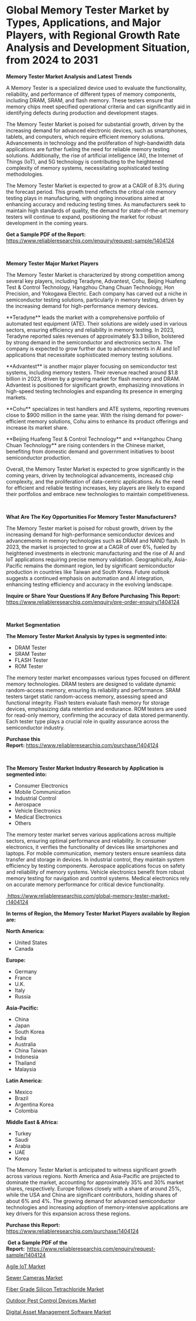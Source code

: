 <p><h1>Global Memory Tester Market by Types, Applications, and Major Players, with Regional Growth Rate Analysis and Development Situation, from 2024 to 2031</h1></p><p><strong>Memory Tester Market Analysis and Latest Trends</strong></p>
<p><p>A Memory Tester is a specialized device used to evaluate the functionality, reliability, and performance of different types of memory components, including DRAM, SRAM, and flash memory. These testers ensure that memory chips meet specified operational criteria and can significantly aid in identifying defects during production and development stages. </p><p>The Memory Tester Market is poised for substantial growth, driven by the increasing demand for advanced electronic devices, such as smartphones, tablets, and computers, which require efficient memory solutions. Advancements in technology and the proliferation of high-bandwidth data applications are further fueling the need for reliable memory testing solutions. Additionally, the rise of artificial intelligence (AI), the Internet of Things (IoT), and 5G technology is contributing to the heightened complexity of memory systems, necessitating sophisticated testing methodologies.</p><p>The Memory Tester Market is expected to grow at a CAGR of 8.3% during the forecast period. This growth trend reflects the critical role memory testing plays in manufacturing, with ongoing innovations aimed at enhancing accuracy and reducing testing times. As manufacturers seek to maintain high standards of quality, the demand for state-of-the-art memory testers will continue to expand, positioning the market for robust development in the coming years.</p></p>
<p><strong>Get a Sample PDF of the Report:&nbsp;</strong> <a href="https://www.reliableresearchiq.com/enquiry/request-sample/1404124?utm_campaign=1144&utm_medium=2&utm_source=Github&utm_content=ia&utm_term=23102024&utm_id=memory-tester">https://www.reliableresearchiq.com/enquiry/request-sample/1404124</a></p>
<p>&nbsp;</p>
<p><strong>Memory Tester Major Market Players</strong></p>
<p><p>The Memory Tester Market is characterized by strong competition among several key players, including Teradyne, Advantest, Cohu, Beijing Huafeng Test & Control Technology, Hangzhou Chang Chuan Technology, Hon Precision, and Yokogawa Electric. Each company has carved out a niche in semiconductor testing solutions, particularly in memory testing, driven by the increasing demand for high-performance memory devices.</p><p>**Teradyne** leads the market with a comprehensive portfolio of automated test equipment (ATE). Their solutions are widely used in various sectors, ensuring efficiency and reliability in memory testing. In 2023, Teradyne reported sales revenues of approximately $3.3 billion, bolstered by strong demand in the semiconductor and electronics sectors. The company is expected to grow further due to advancements in AI and IoT applications that necessitate sophisticated memory testing solutions.</p><p>**Advantest** is another major player focusing on semiconductor test systems, including memory testers. Their revenue reached around $1.8 billion in 2023, driven by a growing market for flash memory and DRAM. Advantest is positioned for significant growth, emphasizing innovations in high-speed testing technologies and expanding its presence in emerging markets.</p><p>**Cohu** specializes in test handlers and ATE systems, reporting revenues close to $900 million in the same year. With the rising demand for power-efficient memory solutions, Cohu aims to enhance its product offerings and increase its market share.</p><p>**Beijing Huafeng Test & Control Technology** and **Hangzhou Chang Chuan Technology** are rising contenders in the Chinese market, benefiting from domestic demand and government initiatives to boost semiconductor production.</p><p>Overall, the Memory Tester Market is expected to grow significantly in the coming years, driven by technological advancements, increased chip complexity, and the proliferation of data-centric applications. As the need for efficient and reliable testing increases, key players are likely to expand their portfolios and embrace new technologies to maintain competitiveness.</p></p>
<p>&nbsp;</p>
<p><strong>What Are The Key Opportunities For Memory Tester Manufacturers?</strong></p>
<p><p>The Memory Tester market is poised for robust growth, driven by the increasing demand for high-performance semiconductor devices and advancements in memory technologies such as DRAM and NAND flash. In 2023, the market is projected to grow at a CAGR of over 6%, fueled by heightened investments in electronic manufacturing and the rise of AI and IoT applications requiring precise memory validation. Geographically, Asia-Pacific remains the dominant region, led by significant semiconductor production in countries like Taiwan and South Korea. Future outlook suggests a continued emphasis on automation and AI integration, enhancing testing efficiency and accuracy in the evolving landscape.</p></p>
<p><strong>Inquire or Share Your Questions If Any Before Purchasing This Report:</strong> <a href="https://www.reliableresearchiq.com/enquiry/pre-order-enquiry/1404124?utm_campaign=1144&utm_medium=2&utm_source=Github&utm_content=ia&utm_term=23102024&utm_id=memory-tester">https://www.reliableresearchiq.com/enquiry/pre-order-enquiry/1404124</a></p>
<p>&nbsp;</p>
<p><strong>Market Segmentation</strong></p>
<p><strong>The Memory Tester Market Analysis by types is segmented into:</strong></p>
<p><ul><li>DRAM Tester</li><li>SRAM Tester</li><li>FLASH Tester</li><li>ROM Tester</li></ul></p>
<p><p>The memory tester market encompasses various types focused on different memory technologies. DRAM testers are designed to validate dynamic random-access memory, ensuring its reliability and performance. SRAM testers target static random-access memory, assessing speed and functional integrity. Flash testers evaluate flash memory for storage devices, emphasizing data retention and endurance. ROM testers are used for read-only memory, confirming the accuracy of data stored permanently. Each tester type plays a crucial role in quality assurance across the semiconductor industry.</p></p>
<p><strong>Purchase this Report:&nbsp;</strong><a href="https://www.reliableresearchiq.com/purchase/1404124?utm_campaign=1144&utm_medium=2&utm_source=Github&utm_content=ia&utm_term=23102024&utm_id=memory-tester">https://www.reliableresearchiq.com/purchase/1404124</a></p>
<p>&nbsp;</p>
<p><strong>The Memory Tester Market Industry Research by Application is segmented into:</strong></p>
<p><ul><li>Consumer Electronics</li><li>Mobile Communication</li><li>Industrial Control</li><li>Aerospace</li><li>Vehicle Electronics</li><li>Medical Electronics</li><li>Others</li></ul></p>
<p><p>The memory tester market serves various applications across multiple sectors, ensuring optimal performance and reliability. In consumer electronics, it verifies the functionality of devices like smartphones and laptops. For mobile communication, memory testers ensure seamless data transfer and storage in devices. In industrial control, they maintain system efficiency by testing components. Aerospace applications focus on safety and reliability of memory systems. Vehicle electronics benefit from robust memory testing for navigation and control systems. Medical electronics rely on accurate memory performance for critical device functionality.</p></p>
<p><a href="https://www.reliableresearchiq.com/global-memory-tester-market-r1404124?utm_campaign=1144&utm_medium=2&utm_source=Github&utm_content=ia&utm_term=23102024&utm_id=memory-tester">&nbsp;https://www.reliableresearchiq.com/global-memory-tester-market-r1404124</a></p>
<p><strong>In terms of Region, the Memory Tester Market Players available by Region are:</strong></p>
<p>
    <p> <strong> North America: </strong>
        <ul>
            <li>United States</li>
            <li>Canada</li>
        </ul>
        </p> 
    <p> <strong> Europe: </strong>
        <ul>
            <li>Germany</li>
            <li>France</li>
            <li>U.K.</li>
            <li>Italy</li>
            <li>Russia</li>
        </ul>
        </p> 
    <p> <strong> Asia-Pacific: </strong>
        <ul>
            <li>China</li>
            <li>Japan</li>
            <li>South Korea</li>
            <li>India</li>
            <li>Australia</li>
            <li>China Taiwan</li>
            <li>Indonesia</li>
            <li>Thailand</li>
            <li>Malaysia</li>
        </ul>
        </p> 
    <p> <strong> Latin America: </strong>
        <ul>
            <li>Mexico</li>
            <li>Brazil</li>
            <li>Argentina Korea</li>
            <li>Colombia</li>
        </ul>
        </p> 
    <p> <strong> Middle East & Africa: </strong>
        <ul>
            <li>Turkey</li>
            <li>Saudi</li>
            <li>Arabia</li>
            <li>UAE</li>
            <li>Korea</li>
        </ul>
    </p>
    </p>
<p><p>The Memory Tester Market is anticipated to witness significant growth across various regions. North America and Asia-Pacific are projected to dominate the market, accounting for approximately 35% and 30% market shares, respectively. Europe follows closely with a share of around 25%, while the USA and China are significant contributors, holding shares of about 6% and 4%. The growing demand for advanced semiconductor technologies and increasing adoption of memory-intensive applications are key drivers for this expansion across these regions.</p></p>
<p><strong>Purchase this Report: </strong><a href="https://www.reliableresearchiq.com/purchase/1404124?utm_campaign=1144&utm_medium=2&utm_source=Github&utm_content=ia&utm_term=23102024&utm_id=memory-tester">https://www.reliableresearchiq.com/purchase/1404124</a></p>
<p>&nbsp;<strong>Get a Sample PDF of the Report:&nbsp;&nbsp;</strong><a href="https://www.reliableresearchiq.com/enquiry/request-sample/1404124?utm_campaign=1144&utm_medium=2&utm_source=Github&utm_content=ia&utm_term=23102024&utm_id=memory-tester">https://www.reliableresearchiq.com/enquiry/request-sample/1404124</a></p>
<p><strong></strong></p>
<p><p><a href="https://www.linkedin.com/pulse/agile-iot-market-trends-strategic-insights-2024--5xtuf?utm_campaign=1144&utm_medium=2&utm_source=Github&utm_content=ia&utm_term=23102024&utm_id=memory-tester">Agile IoT Market</a></p><p><a href="https://issuu.com/reportprime-2/docs/sewer-cameras-market-size-2030.pptx_583affa7a0c88a?utm_campaign=1144&utm_medium=2&utm_source=Github&utm_content=ia&utm_term=23102024&utm_id=memory-tester">Sewer Cameras Market</a></p><p><a href="https://github.com/avilarotedlowkog/Market-Research-Report-List-1/blob/main/fiber-grade-silicon-tetrachloride-market.md?utm_campaign=1144&utm_medium=2&utm_source=Github&utm_content=ia&utm_term=23102024&utm_id=memory-tester">Fiber Grade Silicon Tetrachloride Market</a></p><p><a href="https://issuu.com/reportprime-2/docs/outdoor-pest-control-devices-market_e56ed32716ad91?utm_campaign=1144&utm_medium=2&utm_source=Github&utm_content=ia&utm_term=23102024&utm_id=memory-tester">Outdoor Pest Control Devices Market</a></p><p><a href="https://www.linkedin.com/pulse/digital-asset-management-software-market-size-growth-jylgf?utm_campaign=1144&utm_medium=2&utm_source=Github&utm_content=ia&utm_term=23102024&utm_id=memory-tester">Digital Asset Management Software Market</a></p></p>